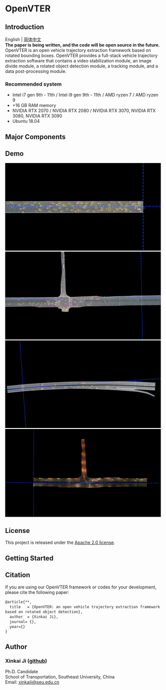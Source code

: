 OpenVTER
===============
## Introduction

English | [简体中文](README_zh-CN.md)  
**The paper is being written, and the code will be open source in the future.**  
OpenVTER is an open vehicle trajectory extraction framework based on rotated bounding boxes.
OpenVTER provides a full-stack vehicle trajectory extraction software that contains a video stabilization module, 
an image divide module, a rotated object detection module, a tracking module, and a data post-processing module. 
### Recommended system

* Intel i7 gen 9th - 11th / Intel i9 gen 9th - 11th / AMD ryzen 7 / AMD ryzen 9
* +16 GB RAM memory 
* NVIDIA RTX 2070 / NVIDIA RTX 2080 / NVIDIA RTX 3070, NVIDIA RTX 3080, NVIDIA RTX 3090
* Ubuntu 18.04

## Major Components

## Demo
 ![track](docs/md_files/images/tracking_result1.jpg)![track](docs/md_files/images/tracking_result2.jpg)
 ![track](docs/md_files/images/tracking_result3.jpg)![track](docs/md_files/images/tracking_result4.jpg)

## License


This project is released under the [Apache 2.0 license](LICENSE).

## Getting Started

## Citation

 If you are using our OpenVTER framework or codes for your development, please cite the following paper:

```
@article{**,
  title   = {OpenVTER: an open vehicle trajectory extraction framework based on rotated object detection},
  author  = {Xinkai Ji},
  journal= {},
  year={}
}
```

## Author
### Xinkai Ji ([github](https://github.com/xinkaiji))
Ph.D. Candidate  
School of Transportation, Southeast University, China  
Email: xinkaiji@seu.edu.cn